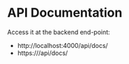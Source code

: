 # API Documentation

Access it at the backend end-point:

- http://localhost:4000/api/docs/
- https://<production-domain-name>/api/docs/